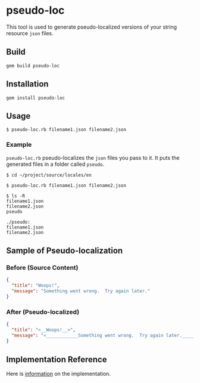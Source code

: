 # pseudo-loc

This tool is used to generate pseudo-localized versions of your string resource `json` files.

## Build

```
gem build pseudo-loc
```

## Installation

```
gem install pseudo-loc
```

## Usage

```
$ pseudo-loc.rb filename1.json filename2.json 
```

### Example

`pseudo-loc.rb` pseudo-localizes the `json` files you pass to it. It puts the generated files in a folder called `pseudo`.

```
$ cd ~/project/source/locales/en

$ pseudo-loc.rb filename1.json filename2.json 

$ ls -R
filename1.json 
filename2.json 
pseudo

./pseudo:
filename1.json 
filename2.json 

```

## Sample of Pseudo-localization

### Before (Source Content)

```json
{
  "title": "Woops!",
  "message": "Something went wrong.  Try again later."
}
```

### After (Pseudo-localized)

```json
{
  "title": "«__Woops!__»",
  "message": "«____________Something went wrong.  Try again later.____________»"
}
```

## Implementation Reference

Here is [information](http://ehom.github.io/pseudo-loc/docs) on the implementation.
